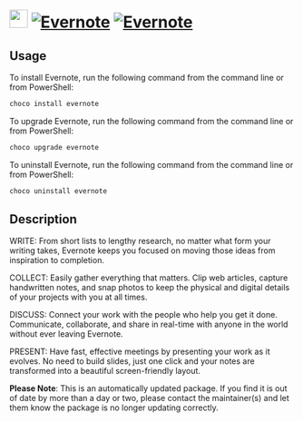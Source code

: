 ﻿# <img src="https://cdn.jsdelivr.net/gh/mkevenaar/chocolatey-packages@aa837530f118c5c04eb24910a503865173952d25/icons/evernote.png" width="32" height="32"/> [![Evernote](https://img.shields.io/chocolatey/v/evernote.svg?label=Evernote)](https://chocolatey.org/packages/evernote) [![Evernote](https://img.shields.io/chocolatey/dt/evernote.svg)](https://chocolatey.org/packages/evernote)

## Usage
To install Evernote, run the following command from the command line or from PowerShell:
```powershell
choco install evernote
```

To upgrade Evernote, run the following command from the command line or from PowerShell:
```powershell
choco upgrade evernote
```

To uninstall Evernote, run the following command from the command line or from PowerShell:
```powershell
choco uninstall evernote
```

## Description
WRITE: From short lists to lengthy research, no matter what form your writing takes, Evernote keeps you focused on moving those ideas from inspiration to completion.

COLLECT: Easily gather everything that matters. Clip web articles, capture handwritten notes, and snap photos to keep the physical and digital details of your projects with you at all times.

DISCUSS: Connect your work with the people who help you get it done. Communicate, collaborate, and share in real-time with anyone in the world without ever leaving Evernote.

PRESENT: Have fast, effective meetings by presenting your work as it evolves. No need to build slides, just one click and your notes are transformed into a beautiful screen-friendly layout.

**Please Note**: This is an automatically updated package. If you find it is
out of date by more than a day or two, please contact the maintainer(s) and
let them know the package is no longer updating correctly.

